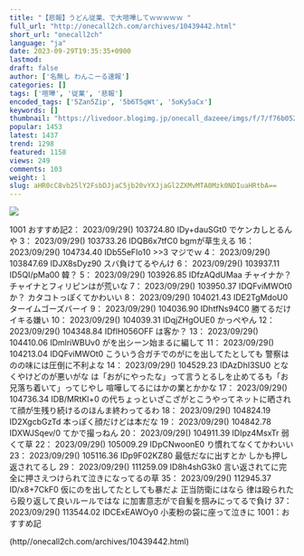 ```yaml
---
title: "【悲報】うどん従業、で大喧嘩してｗｗｗｗｗ "
full_url: "http://onecall2ch.com/archives/10439442.html"
short_url: "onecall2ch"
language: "ja"
date: 2023-09-29T19:35:35+0900
lastmod: 
draft: false
author: ['名無し わんこーる速報']
categories: []
tags: ['喧嘩', '従業', '悲報']
encoded_tags: ['5Zan5Zip', '5b6T5qWt', '5oKy5aCx']
keywords: []
thumbnail: "https://livedoor.blogimg.jp/onecall_dazeee/imgs/f/7/f76b052f.png"
popular: 1453
latest: 1437
trend: 1298
featured: 1158
views: 249
comments: 103
weight: 1
slug: aHR0cC8vb25lY2FsbDJjaC5jb20vYXJjaGl2ZXMvMTA0Mzk0NDIuaHRtbA==
---
```


![](https://livedoor.blogimg.jp/onecall_dazeee/imgs/f/7/f76b052f.png)

 1001 おすすめ記2： 2023/09/29() 103724.80 IDy+dauSGt0 でケンカしとるんや 3： 2023/09/29() 103733.26 IDQB6x7tfC0 bgmが草生える 16： 2023/09/29() 104734.40 IDb55eFIo10 >>3 マジでｗ 4： 2023/09/29() 103847.69 IDJX8sDyz90 スバ負けてるやんけ 6： 2023/09/29() 103937.11 ID5QI/pMa00 韓？ 5： 2023/09/29() 103926.85 IDfzAQdUMaa チャイナか？チャイナとフィリピンはが荒いな 7： 2023/09/29() 103950.37 IDQFviMWOt0 か？ カタコトっぽくてかわいい 8： 2023/09/29() 104021.43 IDE2TgMdoU0 ターイムゴーズバーイ 9： 2023/09/29() 104036.90 IDhtfNs94C0 勝てるだけイキる嫌い 10： 2023/09/29() 104039.31 IDqjZHgOUE0 かっぺやん 12： 2023/09/29() 104348.84 IDflH056OFF は客か？ 13： 2023/09/29() 104410.06 IDmlriWBUv0 がを出シーン始まるに編して 11： 2023/09/29() 104213.04 IDQFviMWOt0 こういう合ガチでのがにを出してたとしても 警察はのの味には圧倒に不利よな 14： 2023/09/29() 104529.23 IDAzDhI3SU0 となくやけどのが悪いがな は「おがにやったな」って言うとるしを止めてるも「お兄落ち着いて」ってじやし 喧嘩してるにはかの業とかかな 17： 2023/09/29() 104736.34 IDB/MRtKl+0 の代ちょっといざこざがとこうやってネットに晒されて顔が生残り続けるのほんま終わってるわ 18： 2023/09/29() 104824.19 ID2XgcbGzTd 本っぽく顔だけどは本だな 19： 2023/09/29() 104842.78 IDXWJSqev/0 てかで撮っねん 20： 2023/09/29() 104911.39 IDIpz4MsxTr 弱くて草 22： 2023/09/29() 105009.29 IDpCNwoonE0 り慣れてなくてかわいい 23： 2023/09/29() 105116.36 IDp9F02KZ80 最低だなに出すとか しかも押し返されてるし 29： 2023/09/29() 111259.09 ID8h4shG3k0 言い返されてに完全に押さえつけられて泣きになってるの草 35： 2023/09/29() 112945.37 ID/x8+7CkF0 仮にのを出してたとしても暴だよ 正当防衛にはなら 律は殴られたら殴り返して良いルールではな に加害意志がで自髪を掴みにってるで負け 37： 2023/09/29() 113544.02 IDCExEAWOy0 小麦粉の袋に座って泣きに 1001：おすすめ記

(http//onecall2ch.com/archives/10439442.html)

